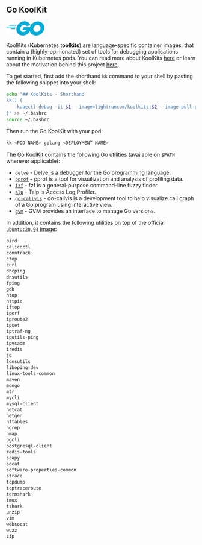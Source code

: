 ## Go KoolKit

<img src="./go-logo.png" style="max-width:20%;" />

KoolKits (**K**ubernetes t**oolkits**) are language-specific container images, that contain a (highly-opinionated) set of tools for debugging applications running in Kubernetes pods. You can read more about KoolKits [here](../README.md) or learn about the motivation behind this project [here](#Motivation).

To get started, first add the shorthand `kk` command to your shell by pasting the following snippet into your shell:

```bash
echo "## KoolKits - Shorthand
kk() {
	kubectl debug -it $1 --image=lightruncom/koolkits:$2 --image-pull-policy=Never --target=$3
}" >> ~/.bashrc
source ~/.bashrc
```

Then run the Go KoolKit with your pod:

```bash
kk <POD-NAME> golang <DEPLOYMENT-NAME>
```

The Go KoolKit contains the following Go utilities (available on `$PATH` wherever applicable):

* [`delve`](https://github.com/go-delve/delve) - Delve is a debugger for the Go programming language.
* [`pprof`](https://github.com/google/pprof) - pprof is a tool for visualization and analysis of profiling data.
* [`fzf`](https://github.com/junegunn/fzf) - fzf is a general-purpose command-line fuzzy finder.
* [`alp`](https://github.com/tkuchiki/alp) - Talp is Access Log Profiler.
* [`go-callvis`](https://github.com/ofabry/go-callvis) - go-callvis is a development tool to help visualize call graph of a Go program using interactive view.
* [`gvm`](https://github.com/moovweb/gvm) - GVM provides an interface to manage Go versions.

In addition, it contains the following utilities on top of the official [`ubuntu:20.04` image](https://hub.docker.com/layers/ubuntu/library/ubuntu/20.04/images/sha256-7c9c7fed23def3653a0da5bc9ecb651efe155ebd5802c7ba5d585edaa6c89496?context=explore):

```text
bird
calicoctl
conntrack
ctop
curl
dhcping
dnsutils
fping
gdb
htop
httpie
iftop
iperf
iproute2
ipset
iptraf-ng
iputils-ping
ipvsadm
iredis
jq
ldnsutils
liboping-dev
linux-tools-common
maven
mongo
mtr
mycli
mysql-client
netcat
netgen
nftables
ngrep
nmap
pgcli
postgresql-client
redis-tools
scapy
socat
software-properties-common
strace
tcpdump
tcptraceroute
termshark
tmux
tshark
unzip
vim
websocat
wuzz
zip
```
